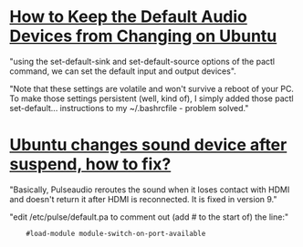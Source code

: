 # [How to Keep the Default Audio Devices from Changing on Ubuntu](https://wolfgang-ziegler.com/blog/prevent-changing-of-default-ubuntu-sound-device)

"using the set-default-sink and set-default-source options of the pactl command, we can set the default input and output devices".

"Note that these settings are volatile and won't survive a reboot of your PC. To make those settings persistent (well, kind of), I simply added those pactl set-default... instructions to my ~/.bashrcfile - problem solved."

# [Ubuntu changes sound device after suspend, how to fix?](https://askubuntu.com/questions/762816/ubuntu-changes-sound-device-after-suspend-how-to-fix)

"Basically, Pulseaudio reroutes the sound when it loses contact with HDMI and doesn't return it after HDMI is reconnected. It is fixed in version 9."

"edit /etc/pulse/default.pa to comment out (add # to the start of) the line:"
```
    #load-module module-switch-on-port-available
```

